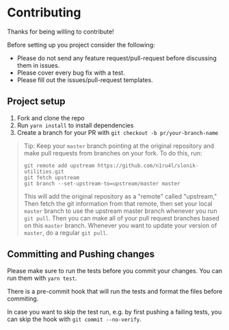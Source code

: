 # Contributing

Thanks for being willing to contribute!

Before setting up you project consider the following:

- Please do not send any feature request/pull-request before discussing them in issues.
- Please cover every bug fix with a test.
- Please fill out the issues/pull-request templates.

## Project setup

1.  Fork and clone the repo
2.  Run `yarn install` to install dependencies
3.  Create a branch for your PR with `git checkout -b pr/your-branch-name`

> Tip: Keep your `master` branch pointing at the original repository and make
> pull requests from branches on your fork. To do this, run:
>
> ```
> git remote add upstream https://github.com/n1ru4l/slonik-utilities.git
> git fetch upstream
> git branch --set-upstream-to=upstream/master master
> ```
>
> This will add the original repository as a "remote" called "upstream," Then
> fetch the git information from that remote, then set your local `master`
> branch to use the upstream master branch whenever you run `git pull`. Then you
> can make all of your pull request branches based on this `master` branch.
> Whenever you want to update your version of `master`, do a regular `git pull`.

## Committing and Pushing changes

Please make sure to run the tests before you commit your changes. You can run them with
`yarn test`.

There is a pre-commit hook that will run the tests and format the files before commiting.

In case you want to skip the test run, e.g. by first pushing a failing tests, you can skip the hook with `git commit --no-verify`.
